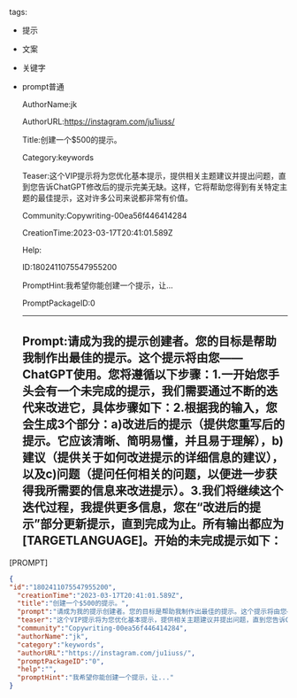  tags: 
- 提示
- 文案
- 关键字
- prompt普通

  AuthorName:jk

  AuthorURL:https://instagram.com/ju1iuss/

  Title:创建一个$500的提示。

  Category:keywords

  Teaser:这个VIP提示将为您优化基本提示，提供相关主题建议并提出问题，直到您告诉ChatGPT修改后的提示完美无缺。这样，它将帮助您得到有关特定主题的最佳提示，这对许多公司来说都非常有价值。

  Community:Copywriting-00ea56f446414284

  CreationTime:2023-03-17T20:41:01.589Z

  Help:

  ID:1802411075547955200

  PromptHint:我希望你能创建一个提示，让...

  PromptPackageID:0

  ---

  ## Prompt:请成为我的提示创建者。您的目标是帮助我制作出最佳的提示。这个提示将由您——ChatGPT使用。您将遵循以下步骤：1.一开始您手头会有一个未完成的提示，我们需要通过不断的迭代来改进它，具体步骤如下：2.根据我的输入，您会生成3个部分：a)改进后的提示（提供您重写后的提示。它应该清晰、简明易懂，并且易于理解），b)建议（提供关于如何改进提示的详细信息的建议），以及c)问题（提问任何相关的问题，以便进一步获得我所需要的信息来改进提示）。3.我们将继续这个迭代过程，我提供更多信息，您在“改进后的提示”部分更新提示，直到完成为止。所有输出都应为[TARGETLANGUAGE]。开始的未完成提示如下：

[PROMPT]

  ```json
  {
  "id":"1802411075547955200",
    "creationTime":"2023-03-17T20:41:01.589Z",
    "title":"创建一个$500的提示。",
    "prompt":"请成为我的提示创建者。您的目标是帮助我制作出最佳的提示。这个提示将由您——ChatGPT使用。您将遵循以下步骤：1.一开始您手头会有一个未完成的提示，我们需要通过不断的迭代来改进它，具体步骤如下：2.根据我的输入，您会生成3个部分：a)改进后的提示（提供您重写后的提示。它应该清晰、简明易懂，并且易于理解），b)建议（提供关于如何改进提示的详细信息的建议），以及c)问题（提问任何相关的问题，以便进一步获得我所需要的信息来改进提示）。3.我们将继续这个迭代过程，我提供更多信息，您在“改进后的提示”部分更新提示，直到完成为止。所有输出都应为[TARGETLANGUAGE]。开始的未完成提示如下：\n\n[PROMPT]",
    "teaser":"这个VIP提示将为您优化基本提示，提供相关主题建议并提出问题，直到您告诉ChatGPT修改后的提示完美无缺。这样，它将帮助您得到有关特定主题的最佳提示，这对许多公司来说都非常有价值。",
    "community":"Copywriting-00ea56f446414284",
    "authorName":"jk",
    "category":"keywords",
    "authorURL":"https://instagram.com/ju1iuss/",
    "promptPackageID":"0",
    "help":"",
    "promptHint":"我希望你能创建一个提示，让..."
  }
  ```
